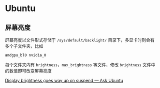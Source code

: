 # Ubuntu

## 屏幕亮度

屏幕亮度以文件形式存储于 `/sys/default/backlight/` 目录下，多显卡时则会有多个子文件夹，比如

```
amdgpu_bl0 nvidia_0
```

每个文件夹内有 `brightness`，`max_brightness` 等文件，修改 `brightness` 文件中的数值即可改变屏幕亮度

[Display brightness goes way up on suspend — Ask Ubuntu](https://askubuntu.com/a/1313453/1577456)
